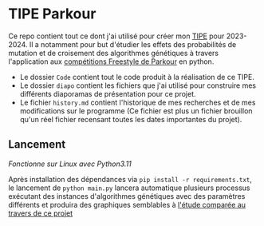 # TIPE Parkour

Ce repo contient tout ce dont j'ai utilisé pour créer mon [TIPE](https://www.scei-concours.fr/tipe.php) pour 2023-2024. Il a notamment pour but d'étudier les effets des probabilités de mutation et de croisement des algorithmes génétiques à travers l'application aux [compétitions Freestyle de Parkour](https://www.ffgym.fr/La_FFGYM/Les_disciplines/Parkour) en python.

- Le dossier `Code` contient tout le code produit à la réalisation de ce TIPE.
- Le dossier `diapo` contient les fichiers que j'ai utilisé pour construire mes différents diaporamas de présentation pour ce projet.
- Le fichier `history.md` contient l'historique de mes recherches et de mes modifications sur le programme (Ce fichier est plus un fichier brouillon qu'un réel fichier recensant toutes les dates importantes du projet).

## Lancement

*Fonctionne sur Linux avec Python3.11*

Après installation des dépendances via `pip install -r requirements.txt`, le lancement de `python main.py` lancera automatique plusieurs processus exécutant des instances d'algorithmes génétiques avec des paramètres différents et produira des graphiques semblables à [l'étude comparée au travers de ce projet](https://www.egr.msu.edu/~kdeb/papers/k99003.pdf)
